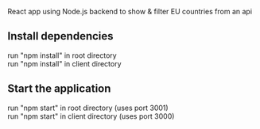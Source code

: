 React app using Node.js backend to show &amp; filter EU countries from an api

## Install dependencies
run "npm install" in root directory </br>
run "npm install" in client directory

## Start the application
run "npm start" in root directory (uses port 3001) </br>
run "npm start" in client directory (uses port 3000)





